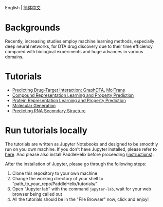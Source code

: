 English | [简体中文](README_cn.md)

# Backgrounds
Recently, increasing studies employ machine learning methods, especially deep neural networks, for DTA drug discovery due to their time efficiency compared with biological experiments and huge advances in various domains.


# Tutorials
* [Predicting Drug-Target Interaction: GraphDTA](drug_target_interaction_graphdta_tutorial.ipynb), [MolTrans](drug_target_interaction_moltrans_tutorial.ipynb)
* [Compound Representation Learning and Property Prediction](compound_property_prediction_tutorial.ipynb)
* [Protein Representation Learning and Property Prediction](protein_pretrain_and_property_prediction_tutorial.ipynb)
* [Molecular Generation](molecular_generation_tutorial.ipynb)
* [Predicting RNA Secondary Structure](linearrna_tutorial.ipynb)

# Run tutorials locally

The tutorials are written as Jupyter Notebooks and designed to be smoothly run on you own machine. If you don't have Jupyter installed, please refer to [here](https://jupyter.org/install). And please also install PaddleHelix before proceeding ([instructions](../installation_guide.md)).

After the installation of Jupyter, please go through the following steps:

1. Clone this repository to your own machine
2. Change the working directory of your shell to "path_to_your_repo/PaddleHelix/tutorials/"
3. Open "Jupyter lab" with the command `jupyter-lab`, wait for your web browser being called out
4. All the tutorials should be in the "File Browser" now, click and enjoy!
